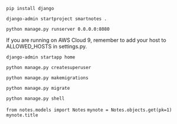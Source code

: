 `pip install django`

`django-admin startproject smartnotes .`

`python manage.py runserver 0.0.0.0:8080`

If you are running on AWS Cloud 9, remember to add your host to ALLOWED_HOSTS in settings.py.

`django-admin startapp home`

`python manage.py createsuperuser`

`python manage.py makemigrations`

`python manage.py migrate`

`python manage.py shell`

`from notes.models import Notes`
`mynote = Notes.objects.get(pk=1)`
`mynote.title`
